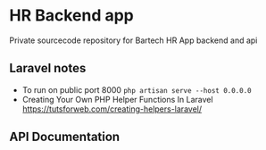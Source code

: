 # HR Backend app

Private sourcecode repository for Bartech HR App backend and api

## Laravel notes

- To run on public port 8000 `php artisan serve --host 0.0.0.0`
- Creating Your Own PHP Helper Functions In Laravel https://tutsforweb.com/creating-helpers-laravel/

## API Documentation
